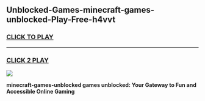 
## Unblocked-Games-minecraft-games-unblocked-Play-Free-h4vvt
<h3>
<a href="https://premium76.site?title=minecraft-games-unblocked&ref=10A">CLICK TO PLAY</a></h3>
<hr>

<h3>
<a href="https://premium76.site?title=minecraft-games-unblocked&ref=10A">CLICK 2 PLAY</a>
  
</h3>

<a href="https://premium76.site?title=minecraft-games-unblocked&ref=10A"><img src="https://clearcache.store/games.png"></a>


**minecraft-games-unblocked games unblocked: Your Gateway to Fun and Accessible Online Gaming**
